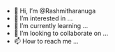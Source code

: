 - 👋 Hi, I’m @Rashmitharanuga
- 👀 I’m interested in ...
- 🌱 I’m currently learning ...
- 💞️ I’m looking to collaborate on ...
- 📫 How to reach me ...

<!---
Rashmitharanuga/Rashmitharanuga is a ✨ special ✨ repository because its `README.md` (this file) appears on your GitHub profile.
You can click the Preview link to take a look at your changes.
--->

